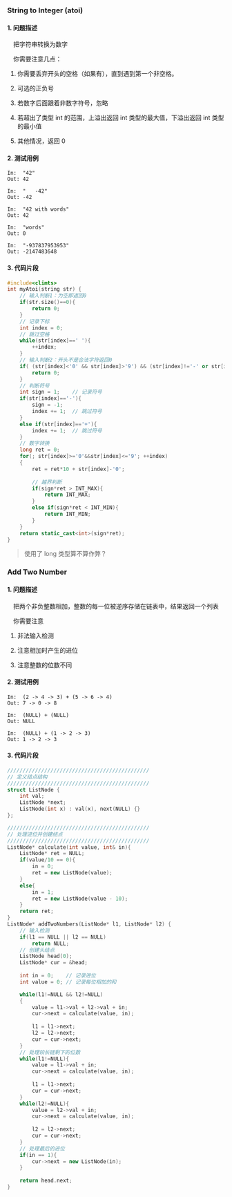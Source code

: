 ### String to Integer (atoi) ###

#### 1. 问题描述

&emsp;把字符串转换为数字

&emsp;你需要注意几点：

1. 你需要丢弃开头的空格（如果有），直到遇到第一个非空格。

2. 可选的正负号

3. 若数字后面跟着非数字符号，忽略

4. 若超出了类型 int 的范围，上溢出返回 int 类型的最大值，下溢出返回 int 类型的最小值

5. 其他情况，返回 0

#### 2. 测试用例

```
In:  "42"
Out: 42
```
```
In:  "   -42"
Out: -42
```
```
In:  "42 with words"
Out: 42
```
```
In:  "words"
Out: 0
```
```
In:  "-937837953953"
Out: -2147483648
```
#### 3. 代码片段

```C++
#include<climts>
int myAtoi(string str) {
    // 输入判断1：为空即返回0
    if(str.size()==0){
        return 0;
    }
    // 记录下标
    int index = 0;
    // 跳过空格
    while(str[index]==' '){
        ++index;
    }
    // 输入判断2：开头不是合法字符返回0
    if( (str[index]<'0' && str[index]>'9') && (str[index]!='-' or str[index]!='+') ){
        return 0;
    }
    // 判断符号
    int sign = 1;    // 记录符号
    if(str[index]=='-'){
        sign = -1;
        index += 1;  // 跳过符号
    }
    else if(str[index]=='+'){
        index += 1;  // 跳过符号
    }
    // 数字转换
    long ret = 0;
    for(; str[index]>='0'&&str[index]<='9'; ++index)
    {
        ret = ret*10 + str[index]-'0';
        
        // 越界判断
        if(sign*ret > INT_MAX){
            return INT_MAX;
        }
        else if(sign*ret < INT_MIN){
            return INT_MIN;
        }
    }
    return static_cast<int>(sign*ret);
}
```

> 使用了 long 类型算不算作弊？

### Add Two Number ####

#### 1. 问题描述

&emsp;把两个非负整数相加，整数的每一位被逆序存储在链表中，结果返回一个列表

&emsp;你需要注意

1. 非法输入检测

2. 注意相加时产生的进位

3. 注意整数的位数不同

#### 2. 测试用例

```
In:  (2 -> 4 -> 3) + (5 -> 6 -> 4)
Out: 7 -> 0 -> 8
```
```
In:  (NULL) + (NULL)
Out: NULL
```
```
In:  (NULL) + (1 -> 2 -> 3)
Out: 1 -> 2 -> 3
```

#### 3. 代码片段

```C++
//////////////////////////////////////////////
// 定义结点结构
//////////////////////////////////////////////
struct ListNode {
    int val;
    ListNode *next;
    ListNode(int x) : val(x), next(NULL) {}
};

//////////////////////////////////////////////
// 处理进位并创建结点
//////////////////////////////////////////////
ListNode* calculate(int value, int& in){
    ListNode* ret = NULL;
    if(value/10 == 0){
        in = 0;
        ret = new ListNode(value);
    }
    else{
        in = 1;
        ret = new ListNode(value - 10);
    }
    return ret;
}
ListNode* addTwoNumbers(ListNode* l1, ListNode* l2) {
    // 输入检测        
    if(l1 == NULL || l2 == NULL)
        return NULL;
    // 创建头结点 
    ListNode head(0);
    ListNode* cur = &head;
    
    int in = 0;    // 记录进位
    int value = 0; // 记录每位相加的和

    while(l1!=NULL && l2!=NULL)
    {
        value = l1->val + l2->val + in;
        cur->next = calculate(value, in);
        
        l1 = l1->next;
        l2 = l2->next;
        cur = cur->next;
    }
    // 处理较长链剩下的位数
    while(l1!=NULL){
        value = l1->val + in;
        cur->next = calculate(value, in);
        
        l1 = l1->next;
        cur = cur->next;
    }
    while(l2!=NULL){
        value = l2->val + in;
        cur->next = calculate(value, in);
        
        l2 = l2->next;
        cur = cur->next;
    }
    // 处理最后的进位
    if(in == 1){
        cur->next = new ListNode(in);
    }
    
    return head.next;
}
```